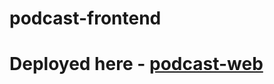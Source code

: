 # podcast-frontend
# Deployed here - [podcast-web](https://main--enchanting-syrniki-1c79ce.netlify.app/)
